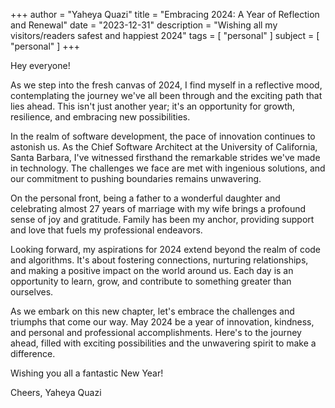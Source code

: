 +++
author = "Yaheya Quazi"
title = "Embracing 2024: A Year of Reflection and Renewal"
date = "2023-12-31"
description = "Wishing all my visitors/readers safest and happiest 2024"
tags = [
"personal"
]
subject = [
"personal"
]
+++

Hey everyone!

As we step into the fresh canvas of 2024, I find myself in a reflective mood, contemplating the journey we've all been through and the exciting path that lies ahead. This isn't just another year; it's an opportunity for growth, resilience, and embracing new possibilities.

In the realm of software development, the pace of innovation continues to astonish us. As the Chief Software Architect at the University of California, Santa Barbara, I've witnessed firsthand the remarkable strides we've made in technology. The challenges we face are met with ingenious solutions, and our commitment to pushing boundaries remains unwavering.

On the personal front, being a father to a wonderful daughter and celebrating almost 27 years of marriage with my wife brings a profound sense of joy and gratitude. Family has been my anchor, providing support and love that fuels my professional endeavors.

Looking forward, my aspirations for 2024 extend beyond the realm of code and algorithms. It's about fostering connections, nurturing relationships, and making a positive impact on the world around us. Each day is an opportunity to learn, grow, and contribute to something greater than ourselves.

As we embark on this new chapter, let's embrace the challenges and triumphs that come our way. May 2024 be a year of innovation, kindness, and personal and professional accomplishments. Here's to the journey ahead, filled with exciting possibilities and the unwavering spirit to make a difference.

Wishing you all a fantastic New Year!

Cheers,
Yaheya Quazi




